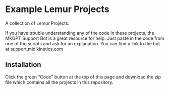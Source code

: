 # Example Lemur Projects

A collection of Lemur Projects.

If you have trouble understanding any of the code in these projects, the MKGPT Support Bot is a great resource for help. Just paste in the code from one of the scripts and ask for an explanation. You can find a link to the bot at support.midikinetics.com

## Installation

Click the green "Code" button at the top of this page and download the zip file which contains all the projects in this repository.
